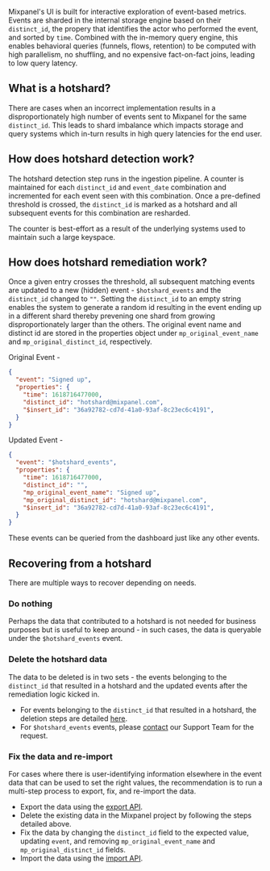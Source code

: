 Mixpanel's UI is built for interactive exploration of event-based metrics. Events are sharded in the internal storage engine based on their `distinct_id`, the propery that identifies the actor who performed the event, and sorted by `time`. Combined with the in-memory query engine, this enables behavioral queries (funnels, flows, retention) to be computed with high parallelism, no shuffling, and no expensive fact-on-fact joins, leading to low query latency.

## What is a hotshard?
There are cases when an incorrect implementation results in a disproportionately high number of events sent to Mixpanel for the same `distinct_id`. This leads to shard imbalance which impacts storage and query systems which in-turn results in high query latencies for the end user.

## How does hotshard detection work?
The hotshard detection step runs in the ingestion pipeline. A counter is maintained for each `distinct_id` and `event_date` combination and incremented for each event seen with this combination. Once a pre-defined threshold is crossed, the `distinct_id` is marked as a hotshard and all subsequent events for this combination are resharded.

The counter is best-effort as a result of the underlying systems used to maintain such a large keyspace. 

## How does hotshard remediation work?
Once a given entry crosses the threshold, all subsequent matching events are updated to a new (hidden) event - `$hotshard_events` and the `distinct_id` changed to `""`. Setting the `distinct_id` to an empty string enables the system to generate a random id resulting in the event ending up in a different shard thereby prevening one shard from growing disproportionately larger than the others. The original event name and distinct id are stored in the properties object under `mp_original_event_name` and `mp_original_distinct_id`, respectively.

Original Event - 
```json
{
  "event": "Signed up",
  "properties": {
    "time": 1618716477000,
    "distinct_id": "hotshard@mixpanel.com",
    "$insert_id": "36a92782-cd7d-41a0-93af-8c23ec6c4191",
  }
}
```

Updated Event - 
```json
{
  "event": "$hotshard_events",
  "properties": {
    "time": 1618716477000,
    "distinct_id": "",
    "mp_original_event_name": "Signed up",
    "mp_original_distinct_id": "hotshard@mixpanel.com",
    "$insert_id": "36a92782-cd7d-41a0-93af-8c23ec6c4191",
  }
}
```

These events can be queried from the dashboard just like any other events.

## Recovering from a hotshard
There are multiple ways to recover depending on needs.

### Do nothing
Perhaps the data that contributed to a hotshard is not needed for business purposes but is useful to keep around - in such cases, the data is queryable under the `$hotshard_events` event.

### Delete the hotshard data
The data to be deleted is in two sets - the events belonging to the `distinct_id` that resulted in a hotshard and the updated events after the remediation logic kicked in.
* For events belonging to the `distinct_id` that resulted in a hotshard, the deletion steps are detailed [here](https://docs.mixpanel.com/docs/other-bits/privacy-and-security/export-or-delete-end-user-data).
* For `$hotshard_events` events, please [contact](https://mixpanel.com/get-support) our Support Team for the request.

### Fix the data and re-import
For cases where there is user-identifying information elsewhere in the event data that can be used to set the right values, the recommendation is to run a multi-step process to export, fix, and re-import the data.
* Export the data using the [export API](https://developer.mixpanel.com/reference/raw-event-export).
* Delete the existing data in the Mixpanel project by following the steps detailed above.
* Fix the data by changing the `distinct_id` field to the expected value, updating `event`, and removing `mp_original_event_name` and `mp_original_distinct_id` fields.
* Import the data using the [import API](https://developer.mixpanel.com/reference/import-events).
